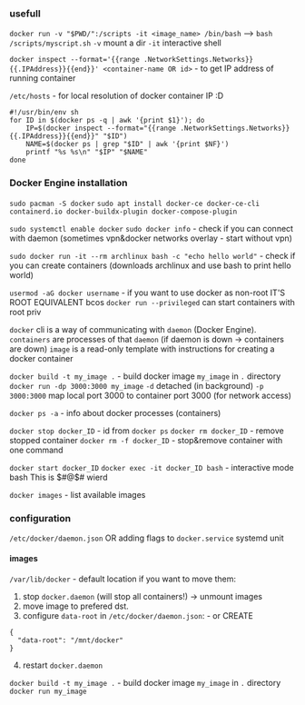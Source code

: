 
### usefull
`docker run -v "$PWD/":/scripts -it <image_name> /bin/bash`  --> `bash /scripts/myscript.sh`
	`-v` mount a dir
	`-it` interactive shell


`docker inspect --format='{{range .NetworkSettings.Networks}}{{.IPAddress}}{{end}}' <container-name OR id>` - to get IP address of running container

`/etc/hosts` - for local resolution of docker container IP :D
```
#!/usr/bin/env sh
for ID in $(docker ps -q | awk '{print $1}'); do
    IP=$(docker inspect --format="{{range .NetworkSettings.Networks}}{{.IPAddress}}{{end}}" "$ID")
    NAME=$(docker ps | grep "$ID" | awk '{print $NF}')
    printf "%s %s\n" "$IP" "$NAME"
done
```


### Docker Engine installation

`sudo pacman -S docker`
`sudo apt install docker-ce docker-ce-cli containerd.io docker-buildx-plugin docker-compose-plugin`

`sudo systemctl enable docker`
`sudo docker info` - check if  you can connect with daemon
	(sometimes vpn&docker networks overlay - start without vpn)

`sudo docker run -it --rm archlinux bash -c "echo hello world"` - check if you can create containers
	(downloads archlinux and use bash to print hello world)

 `usermod -aG docker username` - if you want to use docker as non-root
	 IT'S ROOT EQUIVALENT bcos `docker run --privileged` can start containers with root priv

`docker` cli is a way of communicating with `daemon` (Docker Engine).
`containers` are processes of that `daemon` (if daemon is down -> containers are down)
`image` is a read-only template with instructions for creating a docker container

`docker build -t my_image .` - build docker image `my_image` in `.` directory
`docker run -dp 3000:3000 my_image`
	`-d` detached (in background)
	`-p 3000:3000` map local port 3000 to container port 3000 (for network access)

`docker ps -a` - info about docker processes (containers)

`docker stop docker_ID` - id from `docker ps`
`docker rm docker_ID` - remove stopped container
`docker rm -f docker_ID` - stop&remove container with one command

`docker start docker_ID`
`docker exec -it docker_ID bash` - interactive mode bash
	This is $#@$# wierd

`docker images` - list available images

### configuration
`/etc/docker/daemon.json` OR adding flags to `docker.service` systemd unit


#### images
`/var/lib/docker` - default location
if you want to move them:
1.  stop `docker.daemon` (will stop all containers!) -> unmount images
2. move image to prefered dst.
3. configure `data-root` in `/etc/docker/daemon.json`:   - or CREATE
```
{
  "data-root": "/mnt/docker"
}
```
4. restart `docker.daemon`

`docker build -t my_image .` - build docker image `my_image` in `.` directory
`docker run my_image`